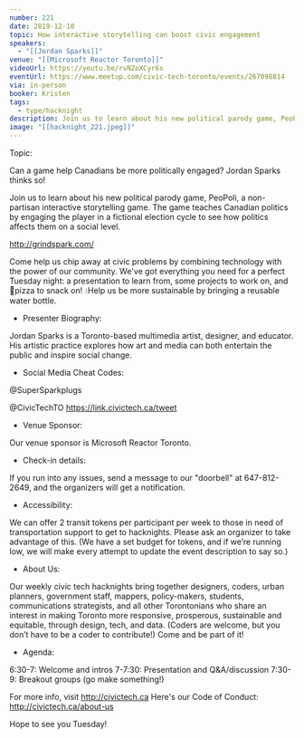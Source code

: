 ```yaml
---
number: 221
date: 2019-12-10
topic: How interactive storytelling can boost civic engagement
speakers:
  - "[[Jordan Sparks]]"
venue: "[[Microsoft Reactor Toronto]]"
videoUrl: https://youtu.be/rvNZoXCyr6s
eventUrl: https://www.meetup.com/civic-tech-toronto/events/267098814
via: in-person
booker: Kristen
tags:
  - type/hacknight
description: Join us to learn about his new political parody game, PeoPoli, a non-partisan interactive storytelling game. The game teaches Canadian politics by engaging the player in a fictional election cycle to see how politics affects them on a social level. http://grindspark.com/
image: "[[hacknight_221.jpeg]]"
---
```


Topic:

Can a game help Canadians be more politically engaged? Jordan Sparks thinks so!

Join us to learn about his new political parody game, PeoPoli, a non-partisan interactive storytelling game. The game teaches Canadian politics by engaging the player in a fictional election cycle to see how politics affects them on a social level.

http://grindspark.com/

Come help us chip away at civic problems by combining technology with the power of our community. We've got everything you need for a perfect Tuesday night: a presentation to learn from, some projects to work on, and 🍕pizza to snack on! 💧Help us be more sustainable by bringing a reusable water bottle.

+ Presenter Biography:

Jordan Sparks is a Toronto-based multimedia artist, designer, and educator. His artistic practice explores how art and media can both entertain the public and inspire social change.

+ Social Media Cheat Codes:

@SuperSparkplugs

@CivicTechTO 
https://link.civictech.ca/tweet

+ Venue Sponsor:

Our venue sponsor is Microsoft Reactor Toronto.

+ Check-in details:

If you run into any issues, send a message to our "doorbell" at 647-812-2649, and the organizers will get a notification.

+ Accessibility:

We can offer 2 transit tokens per participant per week to those in need of transportation support to get to hacknights. Please ask an organizer to take advantage of this. (We have a set budget for tokens, and if we’re running low, we will make every attempt to update the event description to say so.)

+ About Us:

Our weekly civic tech hacknights bring together designers, coders, urban planners, government staff, mappers, policy-makers, students, communications strategists, and all other Torontonians who share an interest in making Toronto more responsive, prosperous, sustainable and equitable, through design, tech, and data. (Coders are welcome, but you don’t have to be a coder to contribute!) Come and be part of it!

+ Agenda:

6:30-7: Welcome and intros
7-7:30: Presentation and Q&A/discussion
7:30-9: Breakout groups (go make something!)

For more info, visit http://civictech.ca
Here's our Code of Conduct: http://civictech.ca/about-us

Hope to see you Tuesday!